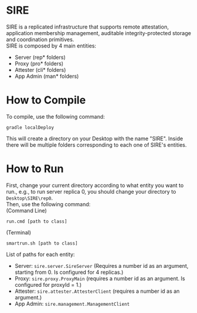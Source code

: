# SIRE
SIRE is a replicated infrastructure that supports remote attestation, application membership management, auditable integrity-protected storage and coordination primitives.  
SIRE is composed by 4 main entities:
- Server (rep* folders)
- Proxy (pro* folders)
- Attester (cli* folders)
- App Admin (man* folders)
# How to Compile
To compile, use the following command:
```
gradle localDeploy
```
This will create a directory on your Desktop with the name "SIRE". Inside there will be multiple folders corresponding to each one of SIRE's entities.
# How to Run
First, change your current directory according to what entity you want to run., e.g., to run server replica 0, you should change your directory to ``Desktop\SIRE\rep0``.  
Then, use the following command:  
(Command Line)
```
run.cmd [path to class]
```
(Terminal)
```
smartrun.sh [path to class]
```
List of paths for each entity:
- Server: ``sire.server.SireServer`` (Requires a number id as an argument, starting from 0. Is configured for 4 replicas.)
- Proxy: ``sire.proxy.ProxyMain`` (requires a number id as an argument. Is configured for proxyId = 1.)
- Attester: ``sire.attester.AttesterClient`` (requires a number id as an argument.)
- App Admin: ``sire.management.ManagementClient``
